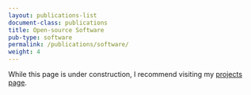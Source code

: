 ```yaml
---
layout: publications-list
document-class: publications
title: Open-source Software
pub-type: software
permalink: /publications/software/
weight: 4
---
```


While this page is under construction, I recommend visiting my
<a href="{{ '/projects/' | prepend: site.baseurl }}">projects page</a>.
